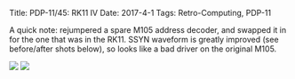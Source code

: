 Title: PDP-11/45: RK11 IV
Date: 2017-4-1
Tags: Retro-Computing, PDP-11

A quick note: rejumpered a spare M105 address decoder, and swapped it in for the one that was in the RK11.  SSYN waveform is greatly improved (see before/after shots below), so looks like a bad driver on 
the original M105.

[<img src='/images/pdp11/rkcs-fixed_thumbnail_tall.jpg'/>]({filename}/images/pdp11/rkcs-fixed.jpg)
[<img src='/images/pdp11/rkcs-really-fixed_thumbnail_tall.jpg'/>]({filename}/images/pdp11/rkcs-really-fixed.jpg)
